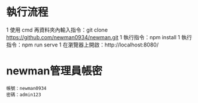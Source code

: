 # 執行流程

1 使用 cmd 再資料夾內輸入指令：git clone https://github.com/newman0934/newman.git
1 執行指令：npm install
1 執行指令：npm run serve
1 在瀏覽器上開啟：http://localhost:8080/

# newman管理員帳密

```
帳號：newman0934
密碼：admin123
```
